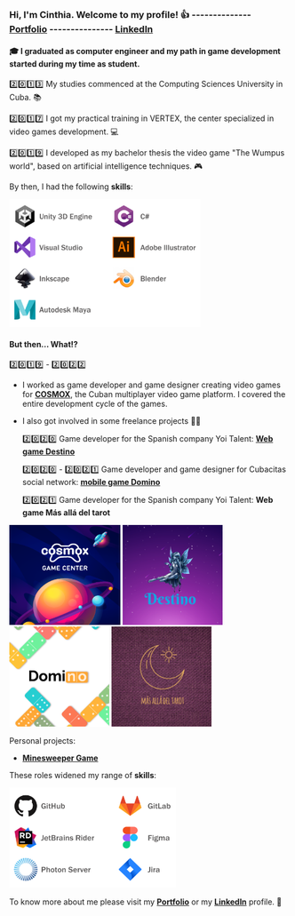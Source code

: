 ### Hi, I'm Cinthia. Welcome to my profile! :+1: -------------- [**Portfolio**](https://cinthiacuza.my.canva.site/) --------------- [**LinkedIn**](https://www.linkedin.com/in/cinthia-cuza-soca/)

#### :mortar_board: I graduated as computer engineer and my path in game development started during my time as student. 

:two::zero::one::three: My studies commenced at the Computing Sciences University in Cuba. :books:

:two::zero::one::seven: I got my practical training in VERTEX, the center specialized in video games development. :computer:

:two::zero::one::nine: I developed as my bachelor thesis the video game "The Wumpus world", based on artificial intelligence techniques. :video_game:

By then, I had the following **skills**: 

<img src="TechnicalExperiencePart1.png" width="344" height="230" />

#### But then... What:interrobang:

:two::zero::one::nine: - :two::zero::two::two: 

- I worked as game developer and game designer creating video games for [**COSMOX**](https://apklis.cu/application/cu.vertex.cosmox), the Cuban multiplayer video game platform. I covered the entire development cycle of the games.

- I also got involved in some freelance projects :woman_technologist:
   
   :two::zero::two::zero: Game developer for the Spanish company Yoi Talent: [**Web game Destino**](http://centroesotericodestino.es/)
   
   :two::zero::two::zero: - :two::zero::two::one: Game developer and game designer for Cubacitas social network: [**mobile game Domino**](https://cinthiacuza.itch.io/domino-cubacitas)
   
   :two::zero::two::one: Game developer for the Spanish company Yoi Talent: **Web game Más allá del tarot**
   
<img src="Cosmox.png" width="200" height="180" />  <img src="Destino.png" width="180" height="180" />  <img src="Domino.png" width="180" height="180" />  <img src="BeyongTarot.png" width="180" height="180" />

Personal projects: 
- [**Minesweeper Game**](https://apklis.cu/application/cu.vertex.cosmox)
  
These roles widened my range of **skills**: 

<img src="TechnicalExperiencePart2.png" width="300" height="180" />

To know more about me please visit my [**Portfolio**](https://cinthiacuza.my.canva.site/) or my [**LinkedIn**](https://www.linkedin.com/in/cinthia-cuza-soca/) profile. :wave:

